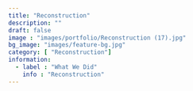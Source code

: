 ```yaml
---
title: "Reconstruction"
description: ""
draft: false
image : "images/portfolio/Reconstruction (17).jpg"
bg_image: "images/feature-bg.jpg"
category: [ "Reconstruction"]
information:
  - label : "What We Did"
    info : "Reconstruction"
---
```



